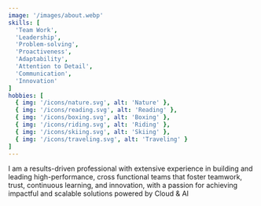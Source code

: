 ```yaml
---
image: '/images/about.webp'
skills: [
  'Team Work',
  'Leadership',
  'Problem-solving',
  'Proactiveness',
  'Adaptability',
  'Attention to Detail',
  'Communication',
  'Innovation'
]
hobbies: [
  { img: '/icons/nature.svg', alt: 'Nature' },
  { img: '/icons/reading.svg', alt: 'Reading' },
  { img: '/icons/boxing.svg', alt: 'Boxing' },
  { img: '/icons/riding.svg', alt: 'Riding' },
  { img: '/icons/skiing.svg', alt: 'Skiing' },
  { img: '/icons/traveling.svg', alt: 'Traveling' }
]
---
```

<p>
  I am a results-driven professional with extensive experience in <span class="text-primary">building and leading
  high-performance</span>, cross functional <span class="text-primary">teams</span> that foster
  teamwork, trust, continuous learning, and innovation, with a passion for
  achieving <span class="text-primary">impactful and scalable</span> solutions powered by <span class="text-primary">Cloud</span> & <span class="text-primary">AI</span>
</p>

